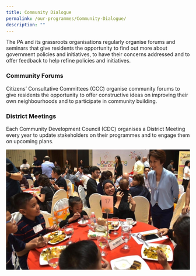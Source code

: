 ```yaml
---
title: Community Dialogue
permalink: /our-programmes/Community-Dialogue/
description: ""
---
```

The PA and its grassroots organisations regularly organise forums and seminars that give residents the opportunity to find out more about government policies and initiatives, to have their concerns addressed and to offer feedback to help refine policies and initiatives.   

### Community Forums
Citizens’ Consultative Committees (CCC) organise community forums to give residents the opportunity to offer constructive ideas on improving their own neighbourhoods and to participate in community building.


### District Meetings
Each Community Development Council (CDC) organises a District Meeting every year to update stakeholders on their programmes and to engage them on upcoming plans.

<img style="width:600px"  align="centre" src="/images/Our%20Network/Community%20Development%20Councils/District%20meeting.jpg">